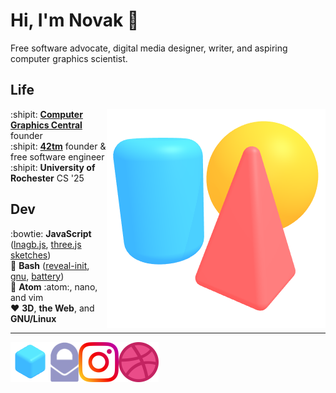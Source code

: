 Hi, I'm Novak :wave:
====================

Free software advocate, digital media designer, writer, and aspiring computer
graphics scientist.

Life
----

<img align="right" src="img/scene.png">

:shipit: [**Computer Graphics Central**][cgcentral] founder  
:shipit: [**42tm**][42tm] founder & free software engineer  
:shipit: **University of Rochester** CS '25

[cgcentral]: https://cgcentral.github.io
[42tm]:      https://github.com/42tm

Dev
---

:bowtie: **JavaScript** ([lnagb.js][lnagbjs], [three.js sketches][three])  
    :ox: **Bash** ([reveal-init][ri], [gnu][gnu], [battery][battery])  
  :memo: **Atom** :atom:, nano, and vim  
 :heart: **3D**, **the Web**, and **GNU/Linux**

[lnagbjs]: https://github.com/cgcentral/lnagb.js
[three]:   https://github.com/novakcgx/three.js-sketches
[ri]:      https://github.com/novakcgx/reveal-init
[gnu]:     https://github.com/novakcgx/gnu
[battery]: https://github.com/novakcgx/battery

- - -

<a href="htttps://novakcgx.github.io">
    <img align="left" alt="Website" src="img/icons/personal.png" />
</a>
<a href="mailto:novakcgx@protonmail.com">
    <img align="left" alt="Mail" src="img/icons/protonmail.png" />
</a>
<a href="https://www.instagram.com/thechonkypenguin">
    <img align="left" alt="Instagram" src="img/icons/instagram.png" />
</a>
<a href="https://dribbble.com/novakcgx">
    <img align="left" alt="Dribbble" src="img/icons/dribbble.png" />
</a>
